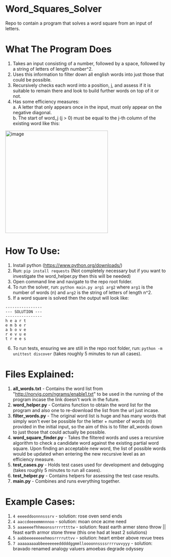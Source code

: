 # Word_Squares_Solver
Repo to contain a program that solves a word square from an input of letters.

# What The Program Does
1. Takes an input consisting of a number, followed by a space, followed by a string of letters of length number^2.
2. Uses this information to filter down all english words into just those that could be possible.
3. Recursively checks each word into a position, j, and assess if it is suitable to remain there and look to build further words on top of it or not.
4. Has some efficiency measures:  
  a. A letter that only appears once in the input, must only appear on the negative diagonal.  
  b. The start of word_j (j > 0) must be equal to the j-th column of the existing word like this:  
  <img width="320" alt="image" src="https://github.com/KingJonik/Word_Squares_Solver/assets/98259607/c624709d-3356-4980-9ed5-8f8bf0413606"> 

# How To Use:
1. Install python (https://www.python.org/downloads/)
2. Run: `pip install requests` (Not completely necessary but if you want to investigate the word_helper.py then this will be needed)
3. Open command line and navigate to the repo root folder.
4. To run the solver, run: `python main.py arg1 arg2` where `arg1` is the number of words (n) and `arg2` is the string of letters of length n^2.
5. If a word square is solved then the output will look like:  
```
----------------  
--- SOLUTION --- 
----------------  
h e a r t  
e m b e r  
a b o v e  
r e v u e  
t r e e s
```  
6. To run tests, ensuring we are still in the repo root folder, run: `python -m unittest discover` (takes roughly 5 minutes to run all cases).

# Files Explained:
1. **all_words.txt** - Contains the word list from "http://norvig.com/ngrams/enable1.txt" to be used in the running of the program incase the link doesn't work in the future.
2. **word_helper.py** - Contains function to obtain the word list for the program and also one to re-download the list from the url just incase.
3. **filter_words.py** - The original word list is huge and has many words that simply won't ever be possible for the letter + number of words (n) provided in the initial input, so the aim of this is to filter all_words down to just those that could actually be possible.
4. **word_square_finder.py** - Takes the filtered words and uses a recursive algorithm to check a candidate word against the existing partial word square.
Upon finding an acceptable new word, the list of possible words would be updated when entering the new recursive level as an efficiency measure.
4. **test_cases.py** - Holds test cases used for development and debugging (takes roughly 5 minutes to run all cases).
5. **test_helper.py** - Contains helpers for assessing the test case results.
6. **main.py** - Combines and runs everything together.

# Example Cases:
1. `4 eeeeddoonnnsssrv` - solution: rose oven send ends
3. `4 aaccdeeeemmnnnoo` - solution: moan once acme need
4. `5 aaaeeeefhhmoonssrrrrttttw` - solution: feast earth armer steno throw || feast earth armor stone threw (this one had at least 2 solutions)
5. `5 aabbeeeeeeeehmosrrrruttvv` - solution: heart ember above revue trees
6. `7 aaaaaaaaabbeeeeeeedddddggmmlloooonnssssrrrruvvyyy` - solution: bravado renamed analogy valuers amoebas degrade odyssey

  
